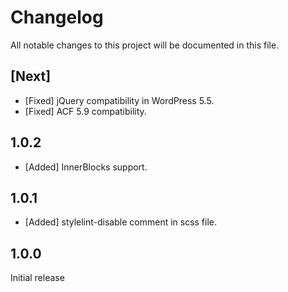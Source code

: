 # Changelog
All notable changes to this project will be documented in this file.

## [Next]

* [Fixed] jQuery compatibility in WordPress 5.5.
* [Fixed] ACF 5.9 compatibility.

## 1.0.2

* [Added] InnerBlocks support.

## 1.0.1

* [Added] stylelint-disable comment in scss file.

## 1.0.0

Initial release
